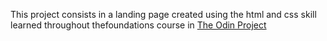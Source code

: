 This project consists in a landing page created using the html and css skill learned throughout thefoundations course in [The Odin Project](https://www.theodinproject.com/about)
